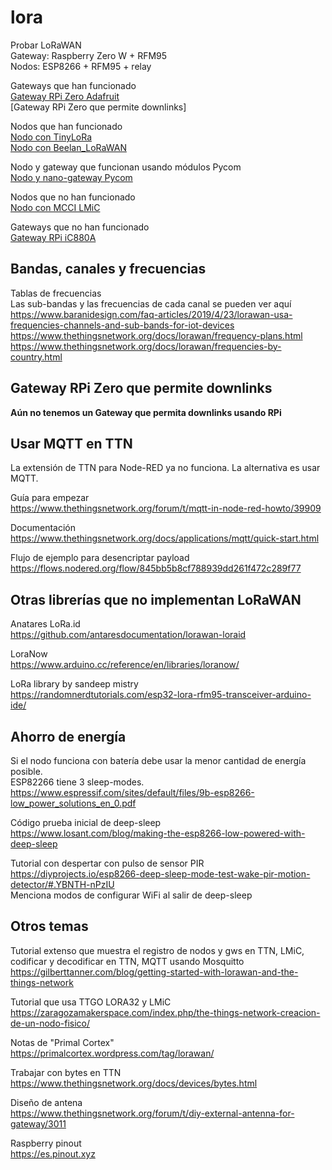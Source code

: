 # lora

Probar LoRaWAN  
Gateway: Raspberry Zero W + RFM95  
Nodos: ESP8266 + RFM95 + relay  

Gateways que han funcionado  
[Gateway RPi Zero Adafruit](./temas/gw_rpi_adafruit.md)  
[Gateway RPi Zero que permite downlinks]  

Nodos que han funcionado  
[Nodo con TinyLoRa](./temas/nodo_tinylora.md)  
[Nodo con Beelan_LoRaWAN](./temas/nodo_beelan.md)  

Nodo y gateway que funcionan usando módulos Pycom  
[Nodo y nano-gateway Pycom](./temas/modulos_pycom.md)  

Nodos que no han funcionado  
[Nodo con MCCI LMiC](./temas/nodo_mcci_lmic.md)  

Gateways que no han funcionado  
[Gateway RPi iC880A](./temas/gw_rpi_ic880a.md)  

## Bandas, canales y frecuencias
Tablas de frecuencias  
Las sub-bandas y las frecuencias de cada canal se pueden ver aquí  
https://www.baranidesign.com/faq-articles/2019/4/23/lorawan-usa-frequencies-channels-and-sub-bands-for-iot-devices  
https://www.thethingsnetwork.org/docs/lorawan/frequency-plans.html  
https://www.thethingsnetwork.org/docs/lorawan/frequencies-by-country.html  

## Gateway RPi Zero que permite downlinks
**Aún no tenemos un Gateway que permita downlinks usando RPi**  

## Usar MQTT en TTN
La extensión de TTN para Node-RED ya no funciona. La alternativa es usar MQTT.  

Guía para empezar  
https://www.thethingsnetwork.org/forum/t/mqtt-in-node-red-howto/39909  

Documentación  
https://www.thethingsnetwork.org/docs/applications/mqtt/quick-start.html  

Flujo de ejemplo para desencriptar payload  
https://flows.nodered.org/flow/845bb5b8cf788939dd261f472c289f77  

## Otras librerías que no implementan LoRaWAN
Anatares LoRa.id  
https://github.com/antaresdocumentation/lorawan-loraid  

LoraNow  
https://www.arduino.cc/reference/en/libraries/loranow/  

LoRa library by sandeep mistry  
https://randomnerdtutorials.com/esp32-lora-rfm95-transceiver-arduino-ide/  

## Ahorro de energía
Si el nodo funciona con batería debe usar la menor cantidad de energía posible.  
ESP82266 tiene 3 sleep-modes.  
https://www.espressif.com/sites/default/files/9b-esp8266-low_power_solutions_en_0.pdf  

Código prueba inicial de deep-sleep  
https://www.losant.com/blog/making-the-esp8266-low-powered-with-deep-sleep  

Tutorial con despertar con pulso de sensor PIR  
https://diyprojects.io/esp8266-deep-sleep-mode-test-wake-pir-motion-detector/#.YBNTH-nPzIU  
Menciona modos de configurar WiFi al salir de deep-sleep

## Otros temas
Tutorial extenso que muestra el registro de nodos y gws en TTN, 
LMiC, codificar y decodificar en TTN, MQTT usando Mosquitto  
https://gilberttanner.com/blog/getting-started-with-lorawan-and-the-things-network  

Tutorial que usa TTGO LORA32 y LMiC  
https://zaragozamakerspace.com/index.php/the-things-network-creacion-de-un-nodo-fisico/  

Notas de "Primal Cortex"  
https://primalcortex.wordpress.com/tag/lorawan/  

Trabajar con bytes en TTN  
https://www.thethingsnetwork.org/docs/devices/bytes.html  

Diseño de antena  
https://www.thethingsnetwork.org/forum/t/diy-external-antenna-for-gateway/3011  

Raspberry pinout  
https://es.pinout.xyz  
